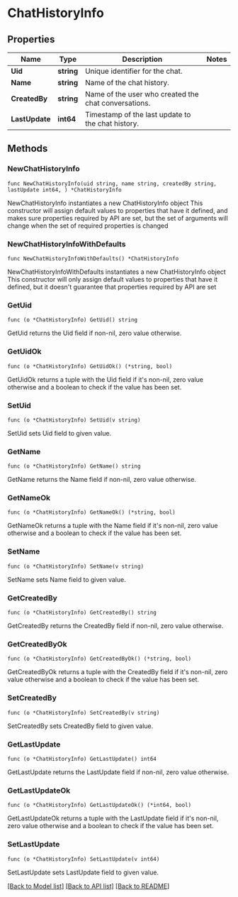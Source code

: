 # ChatHistoryInfo

## Properties

Name | Type | Description | Notes
------------ | ------------- | ------------- | -------------
**Uid** | **string** | Unique identifier for the chat. | 
**Name** | **string** | Name of the chat history. | 
**CreatedBy** | **string** | Name of the user who created the chat conversations. | 
**LastUpdate** | **int64** | Timestamp of the last update to the chat history. | 

## Methods

### NewChatHistoryInfo

`func NewChatHistoryInfo(uid string, name string, createdBy string, lastUpdate int64, ) *ChatHistoryInfo`

NewChatHistoryInfo instantiates a new ChatHistoryInfo object
This constructor will assign default values to properties that have it defined,
and makes sure properties required by API are set, but the set of arguments
will change when the set of required properties is changed

### NewChatHistoryInfoWithDefaults

`func NewChatHistoryInfoWithDefaults() *ChatHistoryInfo`

NewChatHistoryInfoWithDefaults instantiates a new ChatHistoryInfo object
This constructor will only assign default values to properties that have it defined,
but it doesn't guarantee that properties required by API are set

### GetUid

`func (o *ChatHistoryInfo) GetUid() string`

GetUid returns the Uid field if non-nil, zero value otherwise.

### GetUidOk

`func (o *ChatHistoryInfo) GetUidOk() (*string, bool)`

GetUidOk returns a tuple with the Uid field if it's non-nil, zero value otherwise
and a boolean to check if the value has been set.

### SetUid

`func (o *ChatHistoryInfo) SetUid(v string)`

SetUid sets Uid field to given value.


### GetName

`func (o *ChatHistoryInfo) GetName() string`

GetName returns the Name field if non-nil, zero value otherwise.

### GetNameOk

`func (o *ChatHistoryInfo) GetNameOk() (*string, bool)`

GetNameOk returns a tuple with the Name field if it's non-nil, zero value otherwise
and a boolean to check if the value has been set.

### SetName

`func (o *ChatHistoryInfo) SetName(v string)`

SetName sets Name field to given value.


### GetCreatedBy

`func (o *ChatHistoryInfo) GetCreatedBy() string`

GetCreatedBy returns the CreatedBy field if non-nil, zero value otherwise.

### GetCreatedByOk

`func (o *ChatHistoryInfo) GetCreatedByOk() (*string, bool)`

GetCreatedByOk returns a tuple with the CreatedBy field if it's non-nil, zero value otherwise
and a boolean to check if the value has been set.

### SetCreatedBy

`func (o *ChatHistoryInfo) SetCreatedBy(v string)`

SetCreatedBy sets CreatedBy field to given value.


### GetLastUpdate

`func (o *ChatHistoryInfo) GetLastUpdate() int64`

GetLastUpdate returns the LastUpdate field if non-nil, zero value otherwise.

### GetLastUpdateOk

`func (o *ChatHistoryInfo) GetLastUpdateOk() (*int64, bool)`

GetLastUpdateOk returns a tuple with the LastUpdate field if it's non-nil, zero value otherwise
and a boolean to check if the value has been set.

### SetLastUpdate

`func (o *ChatHistoryInfo) SetLastUpdate(v int64)`

SetLastUpdate sets LastUpdate field to given value.



[[Back to Model list]](../README.md#documentation-for-models) [[Back to API list]](../README.md#documentation-for-api-endpoints) [[Back to README]](../README.md)


